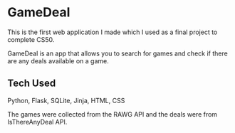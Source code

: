 # GameDeal

This is the first web application I made which I used as a final project to complete CS50.

GameDeal is an app that allows you to search for games and check if there are any deals available on a game.

## Tech Used
Python, Flask, SQLite, Jinja, HTML, CSS

The games were collected from the RAWG API and the deals were from IsThereAnyDeal API.
